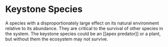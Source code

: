 # Keystone Species
A species with a disproportionately large effect on its natural environment relative to its abundance. They are critical to the survival of other species in the system.
The keystone species could be an [[apex predator]] or a plant, but without them the ecosystem may not survive.
